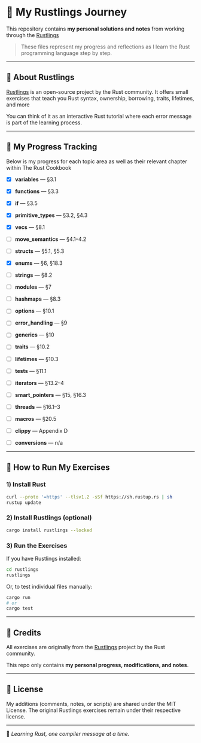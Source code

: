 # 🦀 My Rustlings Journey

This repository contains **my personal solutions and notes** from working through the [Rustlings](https://rustlings.rust-lang.org/) 

> These files represent my progress and reflections as I learn the Rust programming language step by step.

---

## 📘 About Rustlings

[Rustlings](https://github.com/rust-lang/rustlings) is an open-source project by the Rust community. It offers small exercises that teach you Rust syntax, ownership, borrowing, traits, lifetimes, and more 

You can think of it as an interactive Rust tutorial where each error message is part of the learning process.

---

## 🧩 My Progress Tracking

Below is my progress for each topic area as well as their relevant chapter within The Rust Cookbook

- [x] **variables** — §3.1  
- [x] **functions** — §3.3  
- [x] **if** — §3.5  
- [x] **primitive_types** — §3.2, §4.3  
- [x] **vecs** — §8.1  
- [ ] **move_semantics** — §4.1–4.2  
- [ ] **structs** — §5.1, §5.3  
- [x] **enums** — §6, §18.3  
- [ ] **strings** — §8.2  
- [ ] **modules** — §7  
- [ ] **hashmaps** — §8.3  
- [ ] **options** — §10.1  
- [ ] **error_handling** — §9  
- [ ] **generics** — §10  
- [ ] **traits** — §10.2  
- [ ] **lifetimes** — §10.3  
- [ ] **tests** — §11.1  
- [ ] **iterators** — §13.2–4  
- [ ] **smart_pointers** — §15, §16.3  
- [ ] **threads** — §16.1–3  
- [ ] **macros** — §20.5  
- [ ] **clippy** — Appendix D  
- [ ] **conversions** — n/a




---

## 🚀 How to Run My Exercises

### 1) Install Rust

```bash
curl --proto '=https' --tlsv1.2 -sSf https://sh.rustup.rs | sh
rustup update
```

### 2) Install Rustlings (optional)

```bash
cargo install rustlings --locked
```

### 3) Run the Exercises

If you have Rustlings installed:

```bash
cd rustlings 
rustlings
```

Or, to test individual files manually:

```bash
cargo run
# or
cargo test
```

---

## 🤝 Credits

All exercises are originally from the [Rustlings](https://github.com/rust-lang/rustlings) project by the Rust community.

This repo only contains **my personal progress, modifications, and notes**.

---

## 📜 License

My additions (comments, notes, or scripts) are shared under the MIT License.
The original Rustlings exercises remain under their respective license.

---

🦀 *Learning Rust, one compiler message at a time.*
